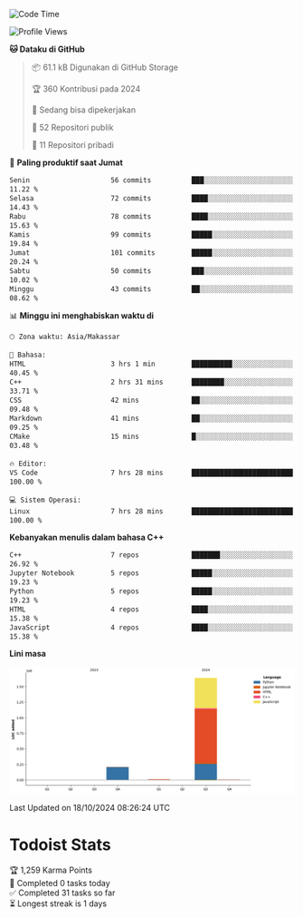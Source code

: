 <!--START_SECTION:waka-->
![Code Time](http://img.shields.io/badge/Code%20Time-69%20hrs%2029%20mins-blue)

![Profile Views](http://img.shields.io/badge/Profil%20dilihat-8-blue)

**🐱 Dataku di GitHub** 

> 📦 61.1 kB Digunakan di GitHub Storage 
 > 
> 🏆 360 Kontribusi pada 2024
 > 
> 💼 Sedang bisa dipekerjakan
 > 
> 📜 52 Repositori publik 
 > 
> 🔑 11 Repositori pribadi 
 > 
📅 **Paling produktif saat Jumat** 

```text
Senin                    56 commits          ███░░░░░░░░░░░░░░░░░░░░░░   11.22 % 
Selasa                   72 commits          ████░░░░░░░░░░░░░░░░░░░░░   14.43 % 
Rabu                     78 commits          ████░░░░░░░░░░░░░░░░░░░░░   15.63 % 
Kamis                    99 commits          █████░░░░░░░░░░░░░░░░░░░░   19.84 % 
Jumat                    101 commits         █████░░░░░░░░░░░░░░░░░░░░   20.24 % 
Sabtu                    50 commits          ███░░░░░░░░░░░░░░░░░░░░░░   10.02 % 
Minggu                   43 commits          ██░░░░░░░░░░░░░░░░░░░░░░░   08.62 % 
```


📊 **Minggu ini menghabiskan waktu di** 

```text
🕑︎ Zona waktu: Asia/Makassar

💬 Bahasa: 
HTML                     3 hrs 1 min         ██████████░░░░░░░░░░░░░░░   40.45 % 
C++                      2 hrs 31 mins       ████████░░░░░░░░░░░░░░░░░   33.71 % 
CSS                      42 mins             ██░░░░░░░░░░░░░░░░░░░░░░░   09.48 % 
Markdown                 41 mins             ██░░░░░░░░░░░░░░░░░░░░░░░   09.25 % 
CMake                    15 mins             █░░░░░░░░░░░░░░░░░░░░░░░░   03.48 % 

🔥 Editor: 
VS Code                  7 hrs 28 mins       █████████████████████████   100.00 % 

💻 Sistem Operasi: 
Linux                    7 hrs 28 mins       █████████████████████████   100.00 % 
```

**Kebanyakan menulis dalam bahasa C++** 

```text
C++                      7 repos             ███████░░░░░░░░░░░░░░░░░░   26.92 % 
Jupyter Notebook         5 repos             █████░░░░░░░░░░░░░░░░░░░░   19.23 % 
Python                   5 repos             █████░░░░░░░░░░░░░░░░░░░░   19.23 % 
HTML                     4 repos             ████░░░░░░░░░░░░░░░░░░░░░   15.38 % 
JavaScript               4 repos             ████░░░░░░░░░░░░░░░░░░░░░   15.38 % 
```



**Lini masa**

![Lines of Code chart](https://raw.githubusercontent.com/yusuf601/yusuf601/main/assets/bar_graph.png)


 Last Updated on 18/10/2024 08:26:24 UTC
<!--END_SECTION:waka-->
# Todoist Stats

<!-- TODO-IST:START -->
🏆  1,259 Karma Points           
🌸  Completed 0 tasks today           
✅  Completed 31 tasks so far           
⏳  Longest streak is 1 days
<!-- TODO-IST:END -->
